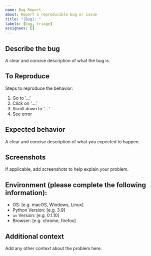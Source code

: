 ```yaml
---
name: Bug Report
about: Report a reproducible bug or issue
title: "[Bug]: "
labels: [bug, triage]
assignees: []
---
```


## Describe the bug
A clear and concise description of what the bug is.

## To Reproduce
Steps to reproduce the behavior:
1. Go to '...'
2. Click on '....'
3. Scroll down to '....'
4. See error

## Expected behavior
A clear and concise description of what you expected to happen.

## Screenshots
If applicable, add screenshots to help explain your problem.

## Environment (please complete the following information):
- OS: [e.g. macOS, Windows, Linux]
- Python Version: [e.g. 3.9]
- `uv` Version: [e.g. 0.1.10]
- Browser: [e.g. chrome, firefox]

## Additional context
Add any other context about the problem here.
